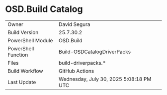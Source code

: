﻿# OSD.Build Catalog

| | |
|-|-|
| Owner | David Segura |
| Build Version | 25.7.30.2 |
| PowerShell Module | OSD.Build |
| PowerShell Function | Build-OSDCatalogDriverPacks |
| Files | build-driverpacks.* |
| Build Workflow | GitHub Actions |
| Last Update | Wednesday, July 30, 2025 5:08:18 PM UTC |
